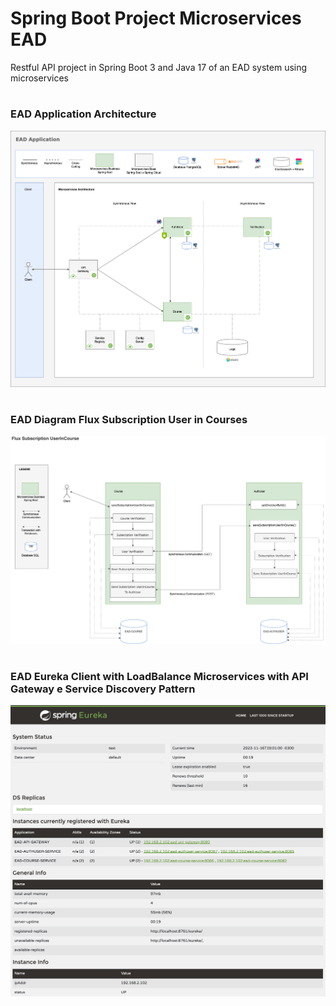 # Spring Boot Project Microservices EAD
Restful API project in Spring Boot 3 and Java 17 of an EAD system using microservices

#
### EAD Application Architecture
![EAD Architecture](https://github.com/devadilson/springboot_ms_ead/blob/main/ead_diagram/EAD-Arquitetura-Microservices-EAD-Architecture.drawio.png?raw=true)

#
### EAD Diagram Flux Subscription User in Courses
![EAD Flux Subscription User in Course](https://github.com/devadilson/springboot_ms_ead/blob/main/ead_diagram/Diagrama-Flux-Subscription-UserInCourse.drawio.png?raw=true)

#
### EAD Eureka Client with LoadBalance Microservices with API Gateway e Service Discovery Pattern
![Eureka Client with LoadBalance Microservices with API Gateway e Service Discovery Pattern](https://github.com/devadilson/springboot_ms_ead/blob/main/ead_diagram/Eureka_Client_LoadBalance_MS.png?raw=true)
